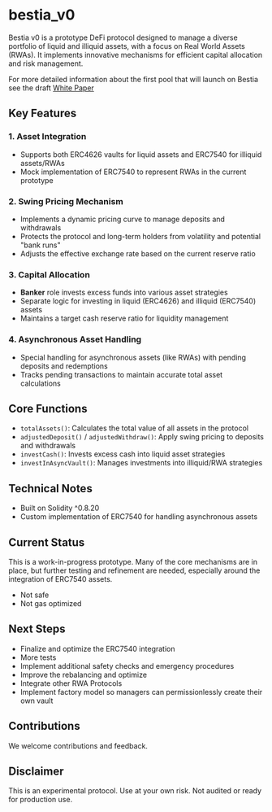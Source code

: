 # bestia_v0

Bestia v0 is a prototype DeFi protocol designed to manage a diverse portfolio of liquid and illiquid assets, with a focus on Real World Assets (RWAs). It implements innovative mechanisms for efficient capital allocation and risk management.

For more detailed information about the first pool that will launch on Bestia see the draft [White Paper](https://www.notion.so/punia/USDB-Whitepaper-WIP-External-a69ffd38e05f47999c1874fe8cf8a0b6)

## Key Features

### 1. Asset Integration
- Supports both ERC4626 vaults for liquid assets and ERC7540 for illiquid assets/RWAs
- Mock implementation of ERC7540 to represent RWAs in the current prototype

### 2. Swing Pricing Mechanism
- Implements a dynamic pricing curve to manage deposits and withdrawals
- Protects the protocol and long-term holders from volatility and potential "bank runs"
- Adjusts the effective exchange rate based on the current reserve ratio

### 3.  Capital Allocation
- **Banker** role invests excess funds into various asset strategies
- Separate logic for investing in liquid (ERC4626) and illiquid (ERC7540) assets
- Maintains a target cash reserve ratio for liquidity management

### 4. Asynchronous Asset Handling
- Special handling for asynchronous assets (like RWAs) with pending deposits and redemptions
- Tracks pending transactions to maintain accurate total asset calculations

## Core Functions

- `totalAssets()`: Calculates the total value of all assets in the protocol
- `adjustedDeposit()` / `adjustedWithdraw()`: Apply swing pricing to deposits and withdrawals
- `investCash()`: Invests excess cash into liquid asset strategies
- `investInAsyncVault()`: Manages investments into illiquid/RWA strategies

## Technical Notes

- Built on Solidity ^0.8.20
- Custom implementation of ERC7540 for handling asynchronous assets

## Current Status

This is a work-in-progress prototype. Many of the core mechanisms are in place, but further testing and refinement are needed, especially around the integration of ERC7540 assets.

- Not safe
- Not gas optimized

## Next Steps

- Finalize and optimize the ERC7540 integration
- More tests
- Implement additional safety checks and emergency procedures
- Improve the rebalancing and optimize
- Integrate other RWA Protocols
- Implement factory model so managers can permissionlessly create their own vault

## Contributions

We welcome contributions and feedback. 

## Disclaimer

This is an experimental protocol. Use at your own risk. Not audited or ready for production use.
